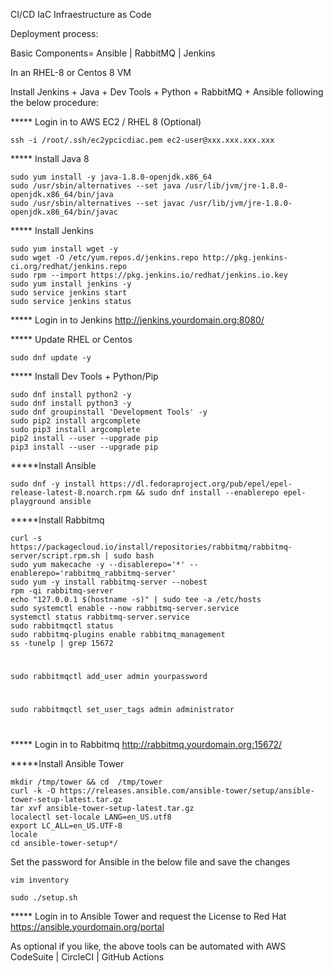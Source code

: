 CI/CD IaC Infraestructure as Code

Deployment process: 

Basic Components= Ansible | RabbitMQ | Jenkins

In an RHEL-8 or Centos 8 VM

Install Jenkins + Java + Dev Tools + Python + RabbitMQ + Ansible following the below procedure:

***** Login in to AWS EC2 / RHEL 8 (Optional)
    
    ssh -i /root/.ssh/ec2ypcicdiac.pem ec2-user@xxx.xxx.xxx.xxx


***** Install Java 8
    
    sudo yum install -y java-1.8.0-openjdk.x86_64
    sudo /usr/sbin/alternatives --set java /usr/lib/jvm/jre-1.8.0-openjdk.x86_64/bin/java
    sudo /usr/sbin/alternatives --set javac /usr/lib/jvm/jre-1.8.0-openjdk.x86_64/bin/javac

***** Install Jenkins
    
    sudo yum install wget -y
    sudo wget -O /etc/yum.repos.d/jenkins.repo http://pkg.jenkins-ci.org/redhat/jenkins.repo
    sudo rpm --import https://pkg.jenkins.io/redhat/jenkins.io.key
    sudo yum install jenkins -y
    sudo service jenkins start
    sudo service jenkins status

***** Login in to Jenkins
http://jenkins.yourdomain.org:8080/


***** Update RHEL or Centos
    
    sudo dnf update -y

***** Install Dev Tools + Python/Pip
    
    sudo dnf install python2 -y
    sudo dnf install python3 -y
    sudo dnf groupinstall 'Development Tools' -y
    sudo pip2 install argcomplete
    sudo pip3 install argcomplete
    pip2 install --user --upgrade pip
    pip3 install --user --upgrade pip

*****Install Ansible 
    
    sudo dnf -y install https://dl.fedoraproject.org/pub/epel/epel-release-latest-8.noarch.rpm && sudo dnf install --enablerepo epel-playground ansible

*****Install Rabbitmq
    
    curl -s https://packagecloud.io/install/repositories/rabbitmq/rabbitmq-server/script.rpm.sh | sudo bash
    sudo yum makecache -y --disablerepo='*' --enablerepo='rabbitmq_rabbitmq-server'
    sudo yum -y install rabbitmq-server --nobest
    rpm -qi rabbitmq-server
    echo "127.0.0.1 $(hostname -s)" | sudo tee -a /etc/hosts
    sudo systemctl enable --now rabbitmq-server.service
    systemctl status rabbitmq-server.service
    sudo rabbitmqctl status
    sudo rabbitmq-plugins enable rabbitmq_management
    ss -tunelp | grep 15672
#
    sudo rabbitmqctl add_user admin yourpassword
#
    sudo rabbitmqctl set_user_tags admin administrator
#

***** Login in to Rabbitmq
http://rabbitmq.yourdomain.org:15672/


*****Install Ansible Tower

    mkdir /tmp/tower && cd  /tmp/tower
    curl -k -O https://releases.ansible.com/ansible-tower/setup/ansible-tower-setup-latest.tar.gz
    tar xvf ansible-tower-setup-latest.tar.gz
    localectl set-locale LANG=en_US.utf8
    export LC_ALL=en_US.UTF-8
    locale
    cd ansible-tower-setup*/

Set the password for Ansible in the below file and save the changes

    vim inventory

    sudo ./setup.sh

***** Login in to Ansible Tower and request the License to Red Hat
https://ansible.yourdomain.org/portal




As optional if you like, the above tools can be automated with AWS CodeSuite | CircleCI | GitHub Actions


